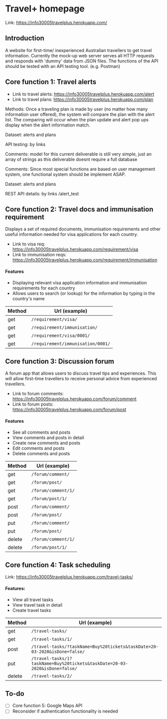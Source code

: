 # Travel+ homepage
Link: https://info30005travelplus.herokuapp.com/

## Introduction
A website for first-time/ inexperienced Australian travellers to get travel information.
Currently the mock-up web server serves all HTTP requests and responds with 'dummy' data from JSON files.
The functions of the API should be tested with an API testing tool. (e.g. Postman)

## Core function 1: Travel alerts

- Link to travel alerts: https://info30005travelplus.herokuapp.com/alert
- Link to travel plans: https://info30005travelplus.herokuapp.com/plan

Methods:
Once a traveling plan is made by user (no matter how many information user offered), the system will compare the plan with the alert list.
The comparing will occur when the plan update and alert pop ups display when the alert information match.

Dataset: alerts and plans

API testing: by links

Comments: model for this current deliverable is still very simple, just an array of strings as this deliverable doesnt require a full database

Comments: Since most special functions are based on user management system, one functional system should be implement ASAP.

Dataset: alerts and plans

REST API details: by links /alert_test

## Core function 2: Travel docs and immunisation requirement
Displays a set of required documents, immunisation requirements and other useful information needed for visa applications for each country.
- Link to visa req: https://info30005travelplus.herokuapp.com/requirement/visa
- Link to immunisation reqs: https://info30005travelplus.herokuapp.com/requirement/immunisation

#### Features
- Displaying relevant visa application information and immunisation requirements for each country 
- Allows users to search (or lookup) for the information by typing in the country's name

| Method   | Url (example)
| -------- |-------
| get      | ```/requirement/visa/```
| get      | ```/requirement/immunisation/```
| get      | ```/requirement/visa/0001/```
| get      | ```/requirement/immunisation/0001/```

## Core function 3: Discussion forum
A forum app that allows users to discuss travel tips and experiences. This will allow first-time travellers to receive personal advice from experienced travellers.
- Link to forum comments: https://info30005travelplus.herokuapp.com/forum/comment
- Link to forum posts: https://info30005travelplus.herokuapp.com/forum/post

#### Features
- See all comments and posts
- View comments and posts in detail
- Create new comments and posts
- Edit comments and posts
- Delete comments and posts

| Method   | Url (example)
| -------- |-------
| get      | ```/forum/comment/```
| get      | ```/forum/post/```
| get      | ```/forum/comment/1/```
| get      | ```/forum/post/1/```
| post     | ```/forum/comment/```
| post     | ```/forum/post/```
| put      | ```/forum/comment/```
| put      | ```/forum/post/```
| delete   | ```/forum/comment/1/```
| delete   | ```/forum/post/1/```

## Core function 4: Task scheduling

Link: https://info30005travelplus.herokuapp.com/travel-tasks/

#### Features:
- View all travel tasks
- View travel task in detail
- Create travel tasks

| Method   | Url (example)
| -------- |-------
| get      | ```/travel-tasks/```
| get      | ```/travel-tasks/1/```
| post     | ```/travel-tasks/?taskName=Buy%20tickets&taskDate=20-03-2020&isDone=false/```
| put      | ```/travel-tasks/1?taskName=Buy%20tickets&taskDate=20-03-2020&isDone=false/```
| delete   | ```/travel-tasks/2/```

## To-do
* [ ] Core function 5: Google Maps API
* [ ] Reconsider if authentication functionality is needed
